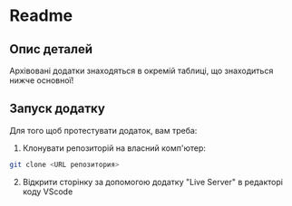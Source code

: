 # Readme

## Опис деталей

Архівовані додатки знаходяться в окремій таблиці, що знаходиться нижче основної!

## Запуск додатку

Для того щоб протестувати додаток, вам треба:

1. Клонувати репозиторій на власний комп'ютер:

```bash
git clone <URL репозитория>
```

2. Відкрити сторінку за допомогою додатку "Live Server" в редакторі коду VScode
